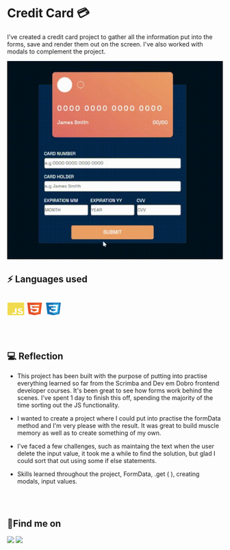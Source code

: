 # Credit Card 💳
I've created a credit card project to gather all the information put into the forms, save and render them out on the screen. I've also worked with modals to complement the project.

[<img src="images\credit-card.gif">](https://alansouza7.github.io/credit-card/)


## ⚡ Languages used

<div style="display: inline_block"><br>
  <img align="center" alt="Js" height="30" width="40" src="https://raw.githubusercontent.com/devicons/devicon/master/icons/javascript/javascript-plain.svg">
  <img align="center" alt="HTML" height="30" width="40" src="https://raw.githubusercontent.com/devicons/devicon/master/icons/html5/html5-original.svg">
  <img align="center" alt="CSS" height="30" width="40" src="https://raw.githubusercontent.com/devicons/devicon/master/icons/css3/css3-original.svg">
</div>

<br>
<br>
<br>

## 💻 Reflection

- This project has been built with the purpose of putting into practise everything learned so far from the Scrimba and Dev em Dobro frontend developer courses. It's been great to see how forms work behind the scenes. I've spent 1 day to finish this off, spending the majority of the time sorting out the JS functionality. 

- I wanted to create a project where I could put into practise the formData method and I'm very please with the result. It was great to build muscle memory as well as to create something of my own.

- I've faced a few challenges, such as maintaing the text when the user delete the input value, it took me a while to find the solution, but glad I could sort that out using some if else statements.

- Skills learned throughout the project, FormData, .get ( ), creating modals, input values.

<br>
<br>

## 📸Find me on

 <a href="https://instagram.com/alansouzaa7" target="_blank"><img src="https://img.shields.io/badge/-Instagram-%23E4405F?style=for-the-badge&logo=instagram&logoColor=white" target="_blank"></a>
<a href="https://www.linkedin.com/in/alan-souza-uk/" target="_blank"><img src="https://img.shields.io/badge/-LinkedIn-%230077B5?style=for-the-badge&logo=linkedin&logoColor=white" target="_blank"></a>